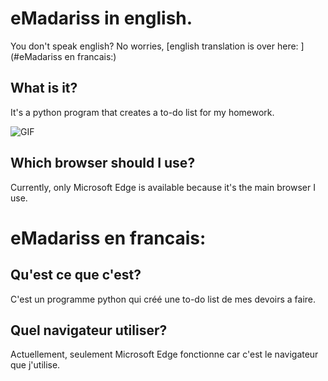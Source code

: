 # eMadariss in english.

You don't speak english? No worries, [english translation is over here: ](#eMadariss en francais:)

## What is it?

It's a python program that creates a to-do list for my homework.

![GIF](https://media.giphy.com/media/l0MYSqNU3hr8MUq0o/giphy.gif)

## Which browser should I use?

Currently, only Microsoft Edge is available because it's the main browser I use.

# eMadariss en francais:

## Qu'est ce que c'est?

C'est un programme python qui créé une to-do list de mes devoirs a faire.

## Quel navigateur utiliser?

Actuellement, seulement Microsoft Edge fonctionne car c'est le navigateur que j'utilise.
